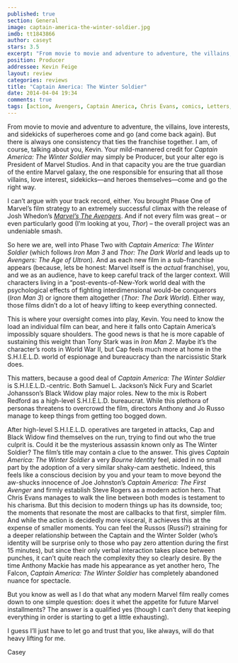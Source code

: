 ```yaml
---
published: true
section: General
image: captain-america-the-winter-soldier.jpg
imdb: tt1843866 
author: caseyt 
stars: 3.5
excerpt: "From movie to movie and adventure to adventure, the villains, love interests, and sidekicks of superheroes come and go (and come back again). But there is always one consistency that ties the franchise together. I am, of course, talking about you, Kevin."
position: Producer
addressee: Kevin Feige
layout: review
categories: reviews
title: "Captain America: The Winter Soldier"
date: 2014-04-04 19:34
comments: true
tags: [action, Avengers, Captain America, Chris Evans, comics, Letters, Marvel, Robert Redford, Samuel L. Jackson, Scarlett Johansson]
---
```

<p class="Body">From movie to movie and adventure to adventure, the villains, love interests, and sidekicks of superheroes come and go (and come back again). But there is always one consistency that ties the franchise together. I am, of course, talking about you, Kevin. Your mild-mannered credit for <em>Captain America: The Winter Soldier</em> may simply be Producer, but your alter ego is President of Marvel Studios. And in that capacity you are the true guardian of the entire Marvel galaxy, the one responsible for ensuring that all those villains, love interest, sidekicks&mdash;and heroes themselves&mdash;come and go the right way.<br /><p class="Body">I can&rsquo;t argue with your track record, either. You brought Phase One of Marvel&rsquo;s film strategy to an extremely successful climax with the release of Josh Whedon&rsquo;s <em><a href="http:///letters/2012/5/10/the-avengers.html"><span class="Hyperlink0">Marvel&rsquo;s The Avengers</span></a></em>. And if not every film was great &ndash; or even particularly good (I&rsquo;m looking at you, <em>Thor</em>) &ndash; the overall project was an undeniable smash.<br /><p class="Body">So here we are, well into Phase Two with <em>Captain America: The Winter Soldier</em> (which follows <em>Iron Man 3</em> and <em>Thor: The Dark World</em> and leads up to <em>Avengers: The Age of Ultron</em>). And as each new film in a sub-franchise appears (because, lets be honest: Marvel itself is the <em>actual</em> franchise), you, and we as an audience, have to keep careful track of the larger context. Will characters living in a &ldquo;post-events-of-New-York world deal with the psychological effects of fighting interdimensional would-be conquerors (<em>Iron Man 3</em>) or ignore them altogether (<em>Thor: The Dark World</em>). Either way, those films didn&rsquo;t do a lot of heavy lifting to keep everything connected.<br /><p class="Body">This is where your oversight comes into play, Kevin. You need to know the load an individual film can bear, and here it falls onto Captain America&rsquo;s impossibly square shoulders. The good news is that he is more capable of sustaining this weight than Tony Stark was in <em>Iron Man 2</em>. Maybe it&rsquo;s the character&rsquo;s roots in World War II, but Cap feels much more at home in the S.H.I.E.L.D. world of espionage and bureaucracy than the narcissistic Stark does.<br /><p class="Body">This matters, because a good deal of <em>Captain America: The Winter Soldier</em> is S.H.I.E.L.D.-centric. Both Samuel L. Jackson&rsquo;s Nick Fury and Scarlet Johansson&rsquo;s Black Widow play major roles. New to the mix is Robert Redford as a high-level S.H.I.E.L.D. bureaucrat. While this plethora of personas threatens to overcrowd the film, directors Anthony and Jo Russo manage to keep things from getting too bogged down.<br /><p class="Body">After high-level S.H.I.E.L.D. operatives are targeted in attacks, Cap and Black Widow find themselves on the run, trying to find out who the true culprit is. Could it be the mysterious assassin known only as The Winter Soldier? The film&rsquo;s title may contain a clue to the answer. This gives <em>Captain America: The Winter Soldier</em> a very <em>Bourne Identity</em> feel, aided in no small part by the adoption of a very similar shaky-cam aesthetic. Indeed, this feels like a conscious decision by you and your team to move beyond the aw-shucks innocence of Joe Johnston&rsquo;s <em>Captain America: The First Avenger</em> and firmly establish Steve Rogers as a modern action hero. That Chris Evans manages to walk the line between both modes is testament to his charisma. But this decision to modern things up has its downside, too; the moments that resonate the most are callbacks to that first, simpler film. And while the action is decidedly more visceral, it achieves this at the expense of smaller moments. You can feel the Russos (Russi?) straining for a deeper relationship between the Captain and the Winter Solder (who&rsquo;s identity will be surprise only to those who pay zero attention during the first 15 minutes), but since their only verbal interaction takes place between punches, it can&rsquo;t quite reach the complexity they so clearly desire. By the time Anthony Mackie has made his appearance as yet another hero, The Falcon, <em>Captain America: The Winter Soldier</em>  has completely abandoned nuance for spectacle.<br /><p class="Body">But you know as well as I do that what any modern Marvel film really comes down to one simple question: does it whet the appetite for future Marvel installments? The answer is a qualified yes (though I can&rsquo;t deny that keeping everything in order is starting to get a little exhausting).<br /><p class="Body">I guess I&rsquo;ll just have to let go and trust that you, like always, will do that heavy lifting for me.<br /><p class="Body">Casey<br />